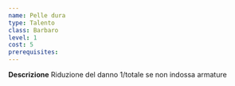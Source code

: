 ```yaml
---
name: Pelle dura
type: Talento
class: Barbaro
level: 1
cost: 5
prerequisites: 
---
```


**Descrizione**
Riduzione del danno 1/totale se non indossa armature